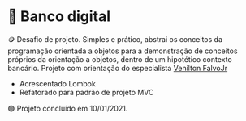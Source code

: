 # 🏦 Banco digital

🪙 Desafio de projeto. Simples e prático, abstrai os conceitos da programação orientada a objetos para a 
demonstração de conceitos próprios da orientação a objetos, dentro de um hipotético contexto bancário. 
Projeto com orientação do especialista [Venilton FalvoJr](https://github.com/falvojr)  
- Acrescentado Lombok
- Refatorado para padrão de projeto MVC

🟢 Projeto concluído em 10/01/2021.


